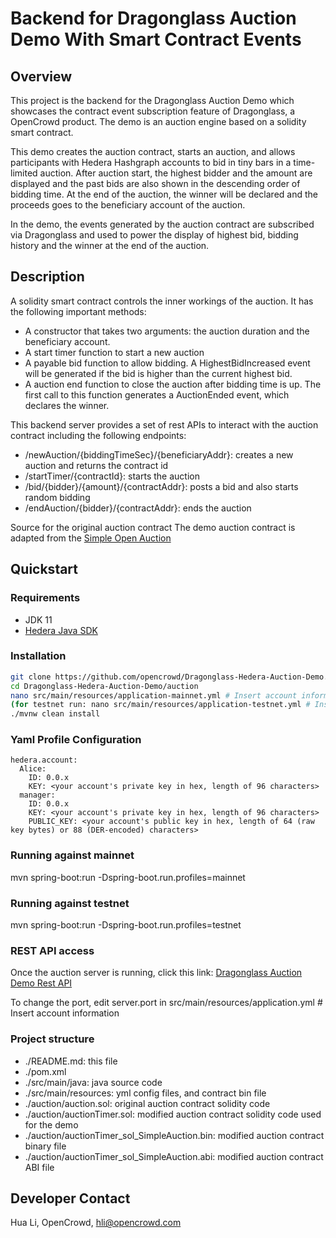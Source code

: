 # Backend for Dragonglass Auction Demo With Smart Contract Events

## Overview
This project is the backend for the Dragonglass Auction Demo which showcases the contract event subscription feature of Dragonglass, a OpenCrowd product.
The demo is an auction engine based on a solidity smart contract.  

This demo creates the auction contract, starts an auction, and allows participants with Hedera Hashgraph accounts to bid in tiny bars in a time-limited auction. 
After auction start, the highest bidder and the amount are displayed and the past bids are also shown in the descending order of bidding time. 
At the end of the auction, the winner will be declared and the proceeds goes to the beneficiary account of the auction.  

In the demo, the events generated by the auction contract are subscribed via Dragonglass and used to power the display of highest bid, bidding history and the winner at the end of the auction.  

## Description
A solidity smart contract controls the inner workings of the auction. It has the following important methods: 

- A constructor that takes two arguments: the auction duration and the beneficiary account. 
- A start timer function to start a new auction
- A payable bid function to allow bidding. A HighestBidIncreased event will be generated if the bid is higher than the current highest bid.
- A auction end function to close the auction after bidding time is up. The first call to this function generates a AuctionEnded event, which declares the winner. 

This backend server provides a set of rest APIs to interact with the auction contract including the following endpoints: 

- /newAuction/{biddingTimeSec}/{beneficiaryAddr}: creates a new auction and returns the contract id 
- /startTimer/{contractId}: starts the auction
- /bid/{bidder}/{amount}/{contractAddr}: posts a bid and also starts random bidding
- /endAuction/{bidder}/{contractAddr}: ends the auction 

Source for the original auction contract
The demo auction contract is adapted from the
[Simple Open Auction](https://solidity.readthedocs.io/en/v0.5.3/solidity-by-example.html)

## Quickstart

### Requirements

- JDK 11
- [Hedera Java SDK](https://github.com/hashgraph/hedera-sdk-java.git)

### Installation
```bash
git clone https://github.com/opencrowd/Dragonglass-Hedera-Auction-Demo.git
cd Dragonglass-Hedera-Auction-Demo/auction
nano src/main/resources/application-mainnet.yml # Insert account information
(for testnet run: nano src/main/resources/application-testnet.yml # Insert account information)
./mvnw clean install
```
### Yaml Profile Configuration
```text
hedera.account:
  Alice:
    ID: 0.0.x
    KEY: <your account's private key in hex, length of 96 characters>
  manager:
    ID: 0.0.x
    KEY: <your account's private key in hex, length of 96 characters>
    PUBLIC_KEY: <your account's public key in hex, length of 64 (raw key bytes) or 88 (DER-encoded) characters>
```
### Running against mainnet
mvn spring-boot:run -Dspring-boot.run.profiles=mainnet

### Running against testnet
mvn spring-boot:run -Dspring-boot.run.profiles=testnet

### REST API access
Once the auction server is running, click this link: 
[Dragonglass Auction Demo Rest API](http://localhost:8081/swagger-ui.html#/)

To change the port, edit server.port in src/main/resources/application.yml # Insert account information

### Project structure
- ./README.md: this file
- ./pom.xml
- ./src/main/java: java source code
- ./src/main/resources: yml config files, and contract bin file
- ./auction/auction.sol: original auction contract solidity code
- ./auction/auctionTimer.sol: modified auction contract solidity code used for the demo
- ./auction/auctionTimer_sol_SimpleAuction.bin: modified auction contract binary file
- ./auction/auctionTimer_sol_SimpleAuction.abi: modified auction contract ABI file

## Developer Contact
Hua Li, OpenCrowd, hli@opencrowd.com

